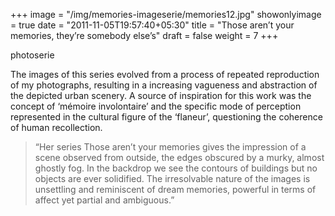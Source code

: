 +++
image = "/img/memories-imageserie/memories12.jpg"
showonlyimage = true
date = "2011-11-05T19:57:40+05:30"
title = "Those aren’t your memories, they’re somebody else’s"
draft = false
weight = 7
+++

photoserie
<!--more-->
The images of this series evolved from a process of repeated reproduction of my photographs, resulting in a increasing vagueness and abstraction of the depicted urban scenery. A source of inspiration for this work was the concept of ‘mémoire involontaire’ and the specific mode of perception represented in the cultural figure of the ‘flaneur’, questioning the coherence of human recollection.

  > “Her series Those aren’t your memories gives the impression of a scene observed from outside, the edges obscured by a murky, almost ghostly fog. In the backdrop we see the contours of buildings but no objects are ever solidified. The irresolvable nature of the images is unsettling and reminiscent of dream memories, powerful in terms of affect yet partial and ambiguous.”
